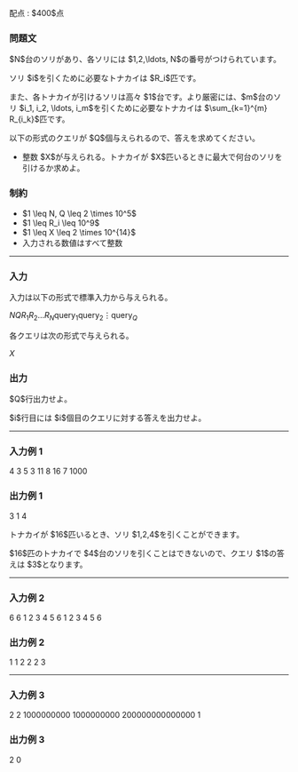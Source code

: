 
<div>

<span>

<span>

<p>
配点 : $400$点
</p>

<div>

<section>

### **問題文**

<p>
$N$台のソリがあり、各ソリには $1,2,\ldots, N$の番号がつけられています。
</p>

<p>
ソリ $i$を引くために必要なトナカイは $R_i$匹です。
</p>

<p>
また、各トナカイが引けるソリは高々 $1$台です。より厳密には、$m$台のソリ $i_1, i_2, \ldots, i_m$を引くために必要なトナカイは $\sum_{k=1}^{m} R_{i_k}$匹です。
</p>

<p>
以下の形式のクエリが $Q$個与えられるので、答えを求めてください。
</p>

<ul>

<li>
整数 $X$が与えられる。トナカイが $X$匹いるときに最大で何台のソリを引けるか求めよ。
</li>

</ul>

</section>

</div>

<div>

<section>

### **制約**

<ul>

<li>
$1 \leq N, Q \leq 2 \times 10^5$
</li>

<li>
$1 \leq R_i \leq 10^9$
</li>

<li>
$1 \leq X \leq 2 \times 10^{14}$
</li>

<li>
入力される数値はすべて整数
</li>

</ul>

</section>

</div>

---

<div>

<div>

<section>

### **入力**

<p>
入力は以下の形式で標準入力から与えられる。
</p>

<div>

$N$$Q$$R_1$$R_2$$\ldots$$R_N$$\text{query}_1$$\text{query}_2$$\vdots$$\text{query}_Q$
</div>

<p>
各クエリは次の形式で与えられる。
</p>

<div>

$X$
</div>

</section>

</div>

<div>

<section>

### **出力**

<p>
$Q$行出力せよ。
</p>

<p>
$i$行目には $i$個目のクエリに対する答えを出力せよ。
</p>

</section>

</div>

</div>

---

<div>

<section>

### **入力例 1**

<div>

4 3
5 3 11 8
16
7
1000

</div>

</section>

</div>

<div>

<section>

### **出力例 1**

<div>

3
1
4

</div>

<p>
トナカイが $16$匹いるとき、ソリ $1,2,4$を引くことができます。
</p>

<p>
$16$匹のトナカイで $4$台のソリを引くことはできないので、クエリ $1$の答えは $3$となります。
</p>

</section>

</div>

---

<div>

<section>

### **入力例 2**

<div>

6 6
1 2 3 4 5 6
1
2
3
4
5
6

</div>

</section>

</div>

<div>

<section>

### **出力例 2**

<div>

1
1
2
2
2
3

</div>

</section>

</div>

---

<div>

<section>

### **入力例 3**

<div>

2 2
1000000000 1000000000
200000000000000
1

</div>

</section>

</div>

<div>

<section>

### **出力例 3**

<div>

2
0

</div>

</section>

</div>

</span>

</span>

</div>
